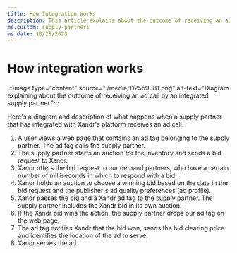 ```yaml
---
title: How Integration Works
description: This article explains about the outcome of receiving an ad call by an integrated supply partner.
ms.custom: supply-partners
ms.date: 10/28/2023
---
```


# How integration works

:::image type="content" source="./media/112559381.png" alt-text="Diagram explaining about the outcome of receiving an ad call by an integrated supply partner.":::

Here's a diagram and description of what happens when a supply partner that has integrated with Xandr's platform receives an ad call.
  
1. A user views a web page that contains an ad tag belonging to the supply partner. The ad tag calls the supply partner.
1. The supply partner starts an auction for the inventory and sends a bid request to Xandr.
1. Xandr offers the bid request to our demand partners, who have a certain number of milliseconds in which to respond with a bid.
1. Xandr holds an auction to choose a winning bid based on the data in the bid request and the publisher's ad quality preferences (ad profile).
1. Xandr passes the bid and a Xandr ad tag to the supply partner. The supply partner includes the Xandr bid in its own auction.
1. If the Xandr bid wins the action, the supply partner drops our ad tag on the web page.
1. The ad tag notifies Xandr that the bid won, sends the bid clearing price and identifies the location of the ad to serve.
1. Xandr serves the ad.
